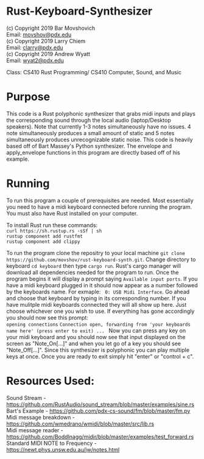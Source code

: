 # Rust-Keyboard-Synthesizer
(c) Copyright 2019 Bar Movshovich <br/>
    Email: movshov@pdx.edu <br/>
(c) Copyright 2019 Larry Chiem <br/>
    Email: clarry@pdx.edu <br/>
(c) Copyright 2019 Andrew Wyatt <br/>
    Email: wyat2@pdx.edu <br/>
    
Class: CS410 Rust Programming/ CS410 Computer, Sound, and Music

# Purpose 
This code is a Rust polyphonic synthesizer that grabs midi inputs and plays the corresponding sound through the local audio (laptop/Desktop speakers). Note that currently 1-3 notes simultaneously have no issues. 4 note simultaneously produces a small amount of static and 5 notes simultaneously produces unrecognizable static noise. This code is heavily based off of Bart Massey's Python synthesizer. The envelope and apply_envelope functions in this program are directly based off of his example. 

# Running
To run this program a couple of prerequisites are needed. Most essentially you need to have a midi keyboard connected before running the program. You must also have Rust installed on your computer. 

To install Rust run these commands: <br/>
```curl https://sh.rustup.rs -sSf | sh ```<br/>
```rustup component add rustfmt```<br/>
```rustup component add clippy``` <br/>

To run the program clone the repositry to your local machine `git clone https://github.com/movshov/rust-keyboard-synth.git`. Change directory to keyboard `cd keyboard` then type `cargo run`. Rust's cargo manager will download all dependencies needed for the program to run. Once the program begins it will display a prompt saying `Available input ports`. If you have a midi keyboard plugged in it should now appear as a number followed by the keyboards name. 
For exmaple: ``` 0: USB Midi Interface```. 
Go ahead and choose that keyboard by typing in its corresponding number. If you have mulitple midi keyboards connected they will all show up here. Just choose whichever one you wish to use. If everything has gone accordingly you should now see this prompt: <br/> 
```opening connections```
```Connection open, forwarding from 'your keyboards name here' (press enter to exit) ... ```
Now you can press any key on your midi keyboard and you should now see that input displayed on the screen as "Note_On[...]" and when you let go of a key you should see "Note_Off[...]". Since this synthesizer is polyphonic you can play multiple keys at once. Once you are ready to exit simply hit "enter" or "control + c". 
# Resources Used:
Sound Stream - https://github.com/RustAudio/sound_stream/blob/master/examples/sine.rs <br/>
Bart's Example - https://github.com/pdx-cs-sound/fm/blob/master/fm.py <br/>
Midi message breakdown - https://github.com/wmedrano/wmidi/blob/master/src/lib.rs <br/>
Midi message reader - https://github.com/Boddlnagg/midir/blob/master/examples/test_forward.rs <br/>
Standard MIDI NOTE to Frequency - https://newt.phys.unsw.edu.au/jw/notes.html <br/>
